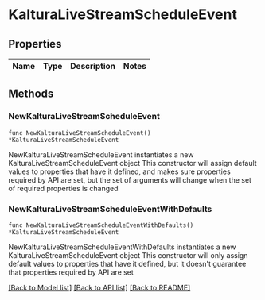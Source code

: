 # KalturaLiveStreamScheduleEvent

## Properties

Name | Type | Description | Notes
------------ | ------------- | ------------- | -------------

## Methods

### NewKalturaLiveStreamScheduleEvent

`func NewKalturaLiveStreamScheduleEvent() *KalturaLiveStreamScheduleEvent`

NewKalturaLiveStreamScheduleEvent instantiates a new KalturaLiveStreamScheduleEvent object
This constructor will assign default values to properties that have it defined,
and makes sure properties required by API are set, but the set of arguments
will change when the set of required properties is changed

### NewKalturaLiveStreamScheduleEventWithDefaults

`func NewKalturaLiveStreamScheduleEventWithDefaults() *KalturaLiveStreamScheduleEvent`

NewKalturaLiveStreamScheduleEventWithDefaults instantiates a new KalturaLiveStreamScheduleEvent object
This constructor will only assign default values to properties that have it defined,
but it doesn't guarantee that properties required by API are set


[[Back to Model list]](../README.md#documentation-for-models) [[Back to API list]](../README.md#documentation-for-api-endpoints) [[Back to README]](../README.md)


